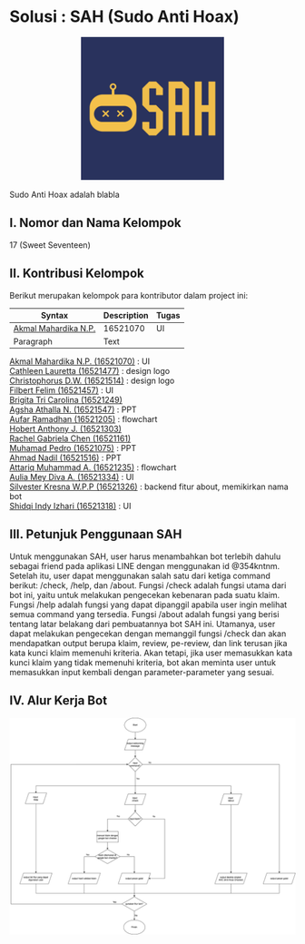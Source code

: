 # Solusi : SAH (Sudo Anti Hoax)

<p align="center">
<img src="assets/logo milestone.jpg" width="50%" height="50%" title="Logo SAH (Sudo Anti Hoax)">
</p>

Sudo Anti Hoax adalah blabla

## I. Nomor dan Nama Kelompok

17 (Sweet Seventeen)

## II. Kontribusi Kelompok
Berikut merupakan kelompok para kontributor dalam project ini: <br/>

| Syntax      | Description | Tugas |
| ----------- | ----------- | ----------- |
| [Akmal Mahardika N.P.](https://github.com/4KMAL)     | 16521070      | UI 
| Paragraph   | Text        |
[Akmal Mahardika N.P. (16521070)](https://github.com/4KMAL) : UI <br/>
[Cathleen Lauretta (16521477)](https://github.com/cathlauretta) : design logo <br/>
[Christophorus D.W. (16521514)](https://github.com/christodharma) : design logo <br/>
[Filbert Felim (16521457)](filbertfelim) : UI <br/>
[Brigita Tri Carolina (16521249)](https://github.com/BrigitaCarolina)<br/>
[Agsha Athalla N. (16521547)](https://github.com/agshaathalla) : PPT <br/>
[Aufar Ramadhan (16521205)](https://github.com/aufarr) : flowchart <br/>
[Hobert Anthony J. (16521303)](https://github.com/HobertJonatan)<br/>
[Rachel Gabriela Chen (16521161)](https://github.com/chaerla)<br/>
[Muhamad Pedro (16521075)](https://github.com/mpedro22) : PPT<br/>
[Ahmad Nadil (16521516)](https://github.com/IceTeaXXD) : PPT<br/>
[Attariq Muhammad A. (16521235)](https://github.com/attariqazhar) : flowchart<br/>
[Aulia Mey Diva A. (16521334)](https://github.com/auliamey) : UI <br/>
[Silvester Kresna W.P.P (16521326)](https://github.com/silvester-kw) : backend fitur about, memikirkan nama bot<br/>
[Shidqi Indy Izhari (16521318)](https://github.com/shidqizh) : UI <br/>

## III. Petunjuk Penggunaan SAH
Untuk menggunakan SAH, user harus menambahkan bot terlebih dahulu sebagai friend pada aplikasi LINE dengan menggunakan id @354kntnm. <br> Setelah itu, user dapat menggunakan salah satu dari ketiga command berikut: /check, /help, dan /about.
Fungsi /check adalah fungsi utama dari bot ini, yaitu untuk melakukan pengecekan kebenaran
pada suatu klaim.
Fungsi /help adalah fungsi yang dapat dipanggil apabila user ingin melihat semua command
yang tersedia.
Fungsi /about adalah fungsi yang berisi tentang latar belakang dari pembuatannya
bot SAH ini.
Utamanya, user dapat melakukan pengecekan dengan memanggil fungsi /check dan akan mendapatkan
output berupa klaim, review, pe-review, dan link terusan jika kata kunci klaim memenuhi kriteria.
Akan tetapi, jika user memasukkan kata kunci klaim yang tidak memenuhi kriteria, bot akan meminta user
untuk memasukkan input kembali dengan parameter-parameter yang sesuai.

## IV. Alur Kerja Bot
![Flowchart](/assets/Botchat%20Flowchart_K17.png)
